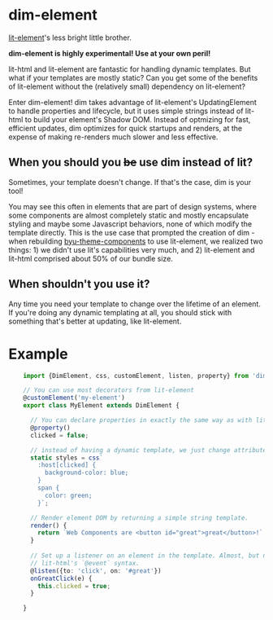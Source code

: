 # dim-element
[lit-element](https://lit-element.polymer-project.org)'s less bright little brother.

**dim-element is highly experimental! Use at your own peril!**

lit-html and lit-element are fantastic for handling dynamic templates. But what if your templates are mostly static? Can you get some of the benefits of lit-element without the (relatively small) dependency on lit-element?

Enter dim-element! dim takes advantage of lit-element's UpdatingElement to handle properties and lifecycle, but it uses simple strings instead of lit-html to build your element's Shadow DOM. Instead of optmizing for fast, efficient updates, dim optimizes for quick startups and renders, at the expense of making re-renders much slower and less effective.

## When you should you ~~be~~ use dim instead of lit?

Sometimes, your template doesn't change. If that's the case, dim is your tool!

You may see this often in elements that are part of design systems, where some components are almost completely static and mostly encapsulate styling and maybe some Javascript behaviors, none of which modify the template directly. This is the use case that prompted the creation of dim - when rebuilding [byu-theme-components](https://github.com/byuweb/byu-theme-components) to use lit-element, we realized two things: 1) we didn't use lit's capabilities very much, and 2) lit-element and lit-html comprised about 50% of our bundle size.

## When shouldn't you use it?

Any time you need your template to change over the lifetime of an element. If you're doing any dynamic templating at all, you should stick with something that's better at updating, like lit-element.

# Example

```ts
    import {DimElement, css, customElement, listen, property} from 'dim-element';

    // You can use most decorators from lit-element
    @customElement('my-element')
    export class MyElement extends DimElement {

      // You can declare properties in exactly the same way as with lit-element
      @property()
      clicked = false;

      // instead of having a dynamic template, we just change attributes and let CSS handle the rest
      static styles = css`
        :host[clicked] {
          background-color: blue;
        }
        span {
          color: green;
        }`;

      // Render element DOM by returning a simple string template.
      render() {
        return `Web Components are <button id="great">great</button>!`;
      }
      
      // Set up a listener on an element in the template. Almost, but not really, makes up for not having
      // lit-html's `@event` syntax.
      @listen({to: 'click', on: '#great'})
      onGreatClick(e) {
        this.clicked = true;
      }

    }
```

